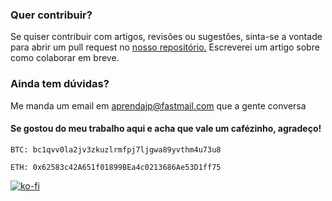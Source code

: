 ### Quer contribuir?

Se quiser contribuir com artigos, revisões ou sugestões, sinta-se a vontade para abrir um pull request no [nosso repositório.](https://github.com/itsmaia) Escreverei um artigo sobre como colaborar em breve.

### Ainda tem dúvidas?

Me manda um email em aprendajp@fastmail.com que a gente conversa

#### Se gostou do meu trabalho aqui e acha que vale um cafézinho, agradeço!

`BTC: bc1qvv0la2jv3zkuzlrmfpj7ljgwa89yvthm4u73u8`

`ETH: 0x62583c42A651f01899BEa4c0213686Ae53D1ff75`

[![ko-fi](https://ko-fi.com/img/githubbutton_sm.svg)](https://ko-fi.com/I2I85IRUJ)